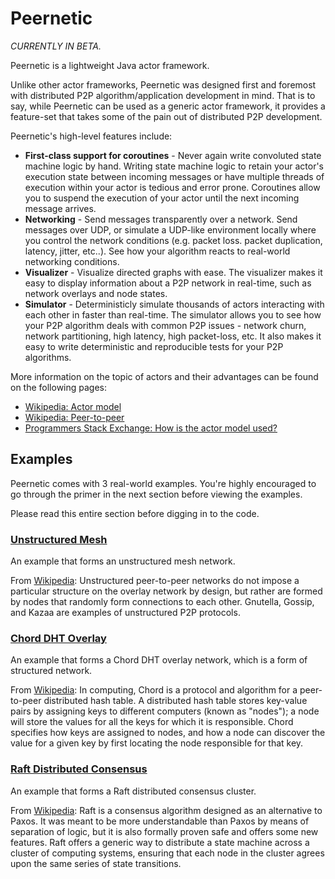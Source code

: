 # Peernetic

*CURRENTLY IN BETA.*

Peernetic is a lightweight Java actor framework.

Unlike other actor frameworks, Peernetic was designed first and foremost with distributed P2P algorithm/application development in mind. That is to say, while Peernetic can be used as a generic actor framework, it provides a feature-set that takes some of the pain out of distributed P2P development.

Peernetic's high-level features include:

* **First-class support for coroutines** - Never again write convoluted state machine logic by hand. Writing state machine logic to retain your actor's execution state between incoming messages or have multiple threads of execution within your actor is tedious and error prone. Coroutines allow you to suspend the execution of your actor until the next incoming message arrives.
* **Networking** - Send messages transparently over a network. Send messages over UDP, or simulate a UDP-like environment locally where you control the network conditions (e.g. packet loss. packet duplication, latency, jitter, etc..). See how your algorithm reacts to real-world networking conditions.
* **Visualizer** - Visualize directed graphs with ease. The visualizer makes it easy to display information about a P2P network in real-time, such as network overlays and node states.
* **Simulator** - Deterministicly simulate thousands of actors interacting with each other in faster than real-time. The simulator allows you to see how your P2P algorithm deals with common P2P issues - network churn, network partitioning, high latency, high packet-loss, etc. It also makes it easy to write deterministic and reproducible tests for your P2P algorithms.

More information on the topic of actors and their advantages can be found on the following pages:

* [Wikipedia: Actor model](https://en.wikipedia.org/wiki/Actor_model)
* [Wikipedia: Peer-to-peer](https://en.wikipedia.org/wiki/Peer-to-peer)
* [Programmers Stack Exchange: How is the actor model used?](http://programmers.stackexchange.com/questions/99501/how-is-the-actor-model-used)

## Examples

Peernetic comes with 3 real-world examples. You're highly encouraged to go through the primer in the next section before viewing the examples.

Please read this entire section before digging in to the code.

### [Unstructured Mesh](examples/src/main/java/com/offbynull/peernetic/examples/unstructured)

An example that forms an unstructured mesh network.

From [Wikipedia](https://en.wikipedia.org/wiki/Peer-to-peer): Unstructured peer-to-peer networks do not impose a particular structure on the overlay network by design, but rather are formed by nodes that randomly form connections to each other. Gnutella, Gossip, and Kazaa are examples of unstructured P2P protocols.

### [Chord DHT Overlay](examples/src/main/java/com/offbynull/peernetic/examples/chord)

An example that forms a Chord DHT overlay network, which is a form of structured network.

From  [Wikipedia](https://en.wikipedia.org/wiki/Chord_(peer-to-peer)): In computing, Chord is a protocol and algorithm for a peer-to-peer distributed hash table. A distributed hash table stores key-value pairs by assigning keys to different computers (known as "nodes"); a node will store the values for all the keys for which it is responsible. Chord specifies how keys are assigned to nodes, and how a node can discover the value for a given key by first locating the node responsible for that key.

### [Raft Distributed Consensus](examples/src/main/java/com/offbynull/peernetic/examples/raft)

An example that forms a Raft distributed consensus cluster.

From [Wikipedia](https://en.wikipedia.org/wiki/Raft_(computer_science)): Raft is a consensus algorithm designed as an alternative to Paxos. It was meant to be more understandable than Paxos by means of separation of logic, but it is also formally proven safe and offers some new features. Raft offers a generic way to distribute a state machine across a cluster of computing systems, ensuring that each node in the cluster agrees upon the same series of state transitions. 
 


